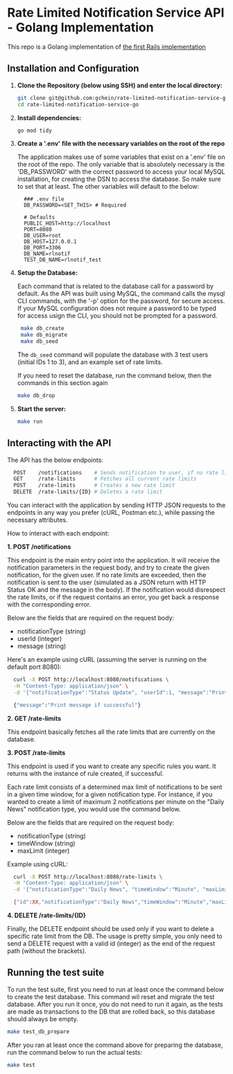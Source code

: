 # Rate Limited Notification Service API - Golang Implementation

This repo is a Golang implementation of [the first Rails implementation](https://github.com/gchein/rate-limited-notification-service)

## Installation and Configuration

1. **Clone the Repository (below using SSH) and enter the local directory:**
   ```sh
   git clone git@github.com:gchein/rate-limited-notification-service-go.git
   cd rate-limited-notification-service-go
   ```

2. **Install dependencies:**
    ```sh
    go mod tidy
    ```

3. **Create a '.env' file with the necessary variables on the root of the repo**

    The application makes use of some variables that exist on a '.env' file on the root of the repo. The only variable that is absolutely necessary is the 'DB_PASSWORD' with the correct password to access your local MySQL installation, for creating the DSN to access the database. So make sure to set that at least. The other variables will default to the below:

    ```
      ### .env file
      DB_PASSWORD=<SET_THIS> # Required

      # Defaults
      PUBLIC_HOST=http://localhost
      PORT=8080
      DB_USER=root
      DB_HOST=127.0.0.1
      DB_PORT=3306
      DB_NAME=rlnotif
      TEST_DB_NAME=rlnotif_test
    ```

4. **Setup the Database:**

    Each command that is related to the database call for a password by default. As the API was built using MySQL, the command calls the mysql CLI commands, with the '-p' option for the password, for secure access. If your MySQL configuration does not require a password to be typed for access usign the CLI, you should not be prompted for a password.

   ```sh
    make db_create
    make db_migrate
    make db_seed
    ```

    The `db_seed` command will populate the database with 3 test users (initial IDs 1 to 3), and an example set of rate limits.

    If you need to reset the database, run the command below, then the commands in this section again

    ```sh
    make db_drop
    ```

5. **Start the server:**
    ```sh
    make run
    ```

## Interacting with the API

  The API has the below endpoints:

  ```sh
    POST    /notifications    # Sends notification to user, if no rate limits are disrespected
    GET     /rate-limits      # Fetches all current rate limits
    POST    /rate-limits      # Creates a new rate limit
    DELETE  /rate-limits/{ID} # Deletes a rate limit
  ```

  You can interact with the application by sending HTTP JSON requests to the endpoints in any way you prefer (cURL, Postman etc.), while passing the necessary attributes.

  How to interact with each endpoint:

  **1. POST /notifications**

  This endpoint is the main entry point into the application. It will receive the notification parameters in the request body, and try to create the given notification, for the given user. If no rate limits are exceeded, then the notification is sent to the user (simulated as a JSON return with HTTP Status OK and the message in the body). If the notification would disrespect the rate limits, or if the request contains an error, you get back a response with the corresponding error.

  Below are the fields that are required on the request body:

  - notificationType (string)
  - userId (integer)
  - message (string)

  Here's an example using cURL (assuming the server is running on the default port 8080):

  ```sh
    curl -X POST http://localhost:8080/notifications \
    -H "Content-Type: application/json" \
    -d '{"notificationType":"Status Update", "userId":1, "message":"Print message if successful"}'

    {"message":"Print message if successful"}
  ```

  **2. GET /rate-limits**

  This endpoint basically fetches all the rate limits that are currently on the database.

  **3. POST /rate-limits**

  This endpoint is used if you want to create any specific rules you want. It returns with the instance of rule created, if successful.

  Each rate limit consists of a determined max limit of notifications to be sent in a given time window, for a given notification type. For instance, if you wanted to create a limit of maximum 2 notifications per minute on the "Daily News" notification type, you would use the command below.

  Below are the fields that are required on the request body:

  - notificationType (string)
  - timeWindow (string)
  - maxLimit (integer)

  Example using cURL:

  ```sh
    curl -X POST http://localhost:8080/rate-limits \
    -H "Content-Type: application/json" \
    -d '{"notificationType":"Daily News", "timeWindow":"Minute", "maxLimit":2}'

    {"id":XX,"notificationType":"Daily News","timeWindow":"Minute","maxLimit":2}
  ```

  **4. DELETE /rate-limits/{ID}**

  Finally, the DELETE endpoint should be used only if you want to delete a specific rate limit from the DB. The usage is pretty simple, you only need to send a DELETE request with a valid id (integer) as the end of the request path (without the brackets).

## Running the test suite

To run the test suite, first you need to run at least once the command below to create the test database. This command wil reset and migrate the test database. After you run it once, you do not need to run it again, as the tests are made as transactions to the DB that are rolled back, so this database should always be empty.

  ```sh
  make test_db_prepare
  ```

After you ran at least once the command above for preparing the database, run the command below to run the actual tests:

  ```sh
  make test
  ```
